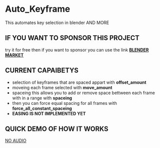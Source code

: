 # Auto_Keyframe
This automates key selection in blender AND MORE

## **IF YOU WANT TO SPONSOR THIS PROJECT**

try it for free then if you want to sponsor you can use the link
[**BLENDER MARKET**](https://superhivemarket.com/products/autokeyframe?search_id=41699707)

## CURRENT CAPAIBETYS 

- selection of keyframes that are spaced appart with **offset_amount**
- moveing each frame selected with **move_amount**
- spaceing this allows you to add or remove space bettween each frame with in a range with **spaceing**
- then you can force equal spacing for all frames with **force_all_constant_spaceing**
- **EASING IS NOT IMPLEMENTED YET**

## QUICK DEMO OF HOW IT WORKS 

[NO AUDIO](https://youtu.be/0mjQiP1q_SY)
